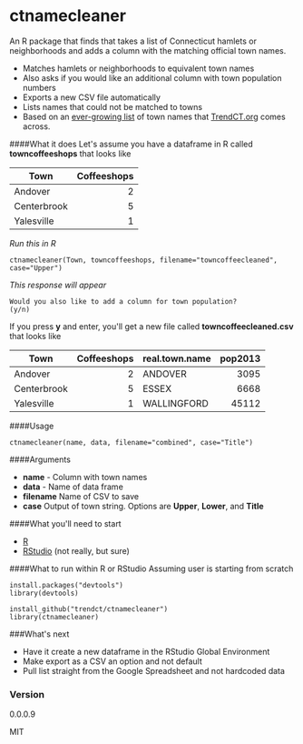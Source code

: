 # ctnamecleaner

An R package that finds that takes a list of Connecticut hamlets or neighborhoods and adds a column with the matching official town names. 

- Matches hamlets or neighborhoods to equivalent town names
-  Also asks if you would like an additional column with town population numbers
-  Exports a new CSV file automatically
-  Lists names that could not be matched to towns
-  Based on an [ever-growing list](https://docs.google.com/spreadsheets/d/1WqZIGk2AkHXKYvd4uXy5a2nwyg529e7mMU5610Ale0g/edit?usp=sharing) of town names that [TrendCT.org](http://www.trendct.org) comes across. 


####What it does
Let's assume you have a dataframe in R called **towncoffeeshops** that looks like

Town | Coffeeshops
--- | ---:
Andover | 2
Centerbrook | 5
Yalesville | 1

*Run this in R*
```ssh
ctnamecleaner(Town, towncoffeeshops, filename="towncoffeecleaned", case="Upper")
```
*This response will appear*
```ssh
Would you also like to add a column for town population?
(y/n)
```
If you press **y** and enter, you'll get a new file called **towncoffeecleaned.csv** that looks like

Town | Coffeeshops | real.town.name | pop2013
--- | ---: | --- | ---:
Andover | 2 | ANDOVER | 3095
Centerbrook | 5 | ESSEX | 6668
Yalesville | 1 | WALLINGFORD | 45112

####Usage

```ssh
ctnamecleaner(name, data, filename="combined", case="Title")
```

####Arguments
- **name** - Column with town names
- **data** - Name of data frame
- **filename** Name of CSV to save
- **case** Output of town string. Options are **Upper**, **Lower**, and **Title**


####What you'll need to start
  - [R](http://www.r-project.org/)
  - [RStudio](http://www.rstudio.com/) (not really, but sure)

####What to run within R or RStudio
Assuming user is starting from scratch
```ssh
install.packages("devtools")
library(devtools)

install_github("trendct/ctnamecleaner")
library(ctnamecleaner)
```

###What's next
  - Have it create a new dataframe in the RStudio Global Environment
  - Make export as a CSV an option and not default
  - Pull list straight from the Google Spreadsheet and not hardcoded data

### Version
0.0.0.9

MIT